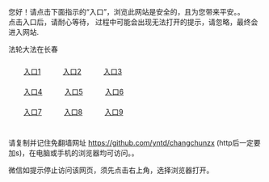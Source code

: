 您好！请点击下面指示的“入口”，浏览此网站是安全的，且为您带来平安。。 <br/>
点击入口后，请耐心等待， 过程中可能会出现无法打开的提示，请忽略，最终会进入网站. </br>

法轮大法在长春<br/>
<div style="padding:10px"><a style="margin:20px" target="_blank" href="https://d30zj77y1yolub.cloudfront.net/2Qpsp?yyespj" id="ccLink1" rel="nofollow">入口1</a> <a target="_blank" style="margin:20px" href="https://d31dhxv7r3rsep.cloudfront.net/2Qpsp?gdkkf" id="ccLink2" rel="nofollow">入口2</a> <a style="margin:20px" target="_blank" href="https://dyg5t9pxmtr4s.cloudfront.net/2Qpsp?ysyfhas" id="ccLink3" rel="nofollow">入口3</a></div>

<div style="padding:10px" ><a style="margin:20px" target="_blank" href="https://d30zj77y1yolub.cloudfront.net/2Qpsp?yyespj" id="ccLink4" rel="nofollow">入口4</a> <a style="margin:20px" href="https://d31dhxv7r3rsep.cloudfront.net/2Qpsp?gdkkf" target="_blank" id="ccLink5" rel="nofollow">入口5</a> <a style="margin:20px" href="https://dyg5t9pxmtr4s.cloudfront.net/2Qpsp?ysyfhas" target="_blank" id="ccLink6" rel="nofollow">入口6</a></div>

<div style="padding:10px"><a style="margin:20px" target="_blank" href="https://d30zj77y1yolub.cloudfront.net/2Qpsp?yyespj" id="ccLink7" rel="nofollow">入口7</a> <a style="margin:20px" href="https://d31dhxv7r3rsep.cloudfront.net/2Qpsp?gdkkf" target="_blank" id="ccLink8" rel="nofollow">入口8</a> <a style="margin:20px" target="_blank" href="https://dyg5t9pxmtr4s.cloudfront.net/2Qpsp?ysyfhas" id="ccLink9" rel="nofollow">入口9</a></div>

<br/>



请复制并记住免翻墙网址 https://github.com/yntd/changchunzx (http后一定要加s)，在电脑或手机的浏览器均可访问。。<br/>

微信如提示停止访问该网页，须先点击右上角，选择浏览器打开。
